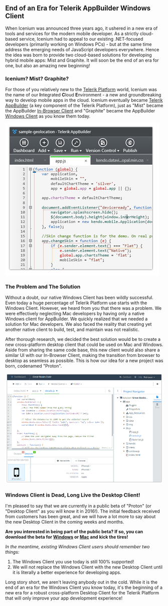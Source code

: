 ## End of an Era for Telerik AppBuilder Windows Client

When Icenium was announced three years ago, it ushered in a new era of tools and services for the modern mobile developer. As a strictly cloud-based service, Icenium had to appeal to our existing .NET-focused developers (primarily working on Windows PCs) - but at the same time address the emerging needs of JavaScript developers everywhere. Hence the idea was born to provide two cloud-based solutions for developing hybrid mobile apps: Mist and Graphite. It will soon be the end of an era for one, but also an amazing new beginning!

### Icenium? Mist? Graphite?

For those of you relatively new to the [Telerik Platform](http://www.telerik.com/platform) world, Icenium was the name of our **I**ntegrated **C**loud **E**nvironment - a new and groundbreaking way to develop mobile apps in the cloud. Icenium eventually became [Telerik AppBuilder](http://www.telerik.com/appbuilder) (a key component of the Telerik Platform), just as "Mist" became the AppBuilder [In-Browser Client](http://www.telerik.com/appbuilder/in-browser-client) and "Graphite" became the AppBuilder [Windows Client](http://www.telerik.com/appbuilder/windows-client) as you know them today.

![telerik appbuilder windows client](windows-client-graphite-dep.png)

### The Problem and The Solution

Without a doubt, our native Windows Client has been wildly successful. Even today a huge percentage of Telerik Platform use starts with the Windows Client. However, we heard from you that there was a problem. We were effectively neglecting Mac developers by having only a native Windows client for AppBuilder. We quickly realized that we needed a solution for Mac developers. We also faced the reality that creating yet another native client to build, test, and maintain was not realistic.

After thorough research, we decided the best solution would be to create a new cross-platform desktop client that could be used on Mac and Windows. Aside from sharing the same code base, this new client would also share a similar UI with our In-Browser Client, making the transition from browser to desktop as seamless as possible. This is how our idea for a new project was born, codenamed "Proton".

![telerik appbuilder desktop client proton](desktop-client-proton-graphite-dep.png)

### Windows Client is Dead, Long Live the Desktop Client!

I'm pleased to say that we are currently in a public beta of "Proton" (or "Desktop Client" as you will know it in 2016!). The initial feedback received from customers has been great, and we will have a lot more to say about the new Desktop Client in the coming weeks and months.

**Are you interested in being part of the public beta? If so, you can download the beta for [Windows](https://platform.telerik.com/appbuilder/downloads/proton/win) or [Mac](https://platform.telerik.com/appbuilder/downloads/proton/osx) and kick the tires!**

*In the meantime, existing Windows Client users should remember two things:*

1. The Windows Client you use today is still 100% supported!
2. We will not replace the Windows Client with the new Desktop Client until it is literally a better experience for developing apps.

Long story short, we aren't leaving anybody out in the cold. While it is the end of an era for the Windows Client you know today, it's the beginning of a new era for a robust cross-platform Desktop Client for the Telerik Platform that will only improve your app development experience!

